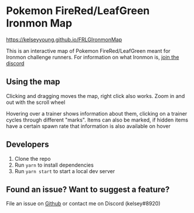 # Pokemon FireRed/LeafGreen Ironmon Map

https://kelseyyoung.github.io/FRLGIronmonMap

This is an interactive map of Pokemon FireRed/LeafGreen meant for Ironmon challenge runners. For information on what Ironmon is, [join the discord](https://discord.gg/QEEsmNUX)

## Using the map

Clicking and dragging moves the map, right click also works. Zoom in and out with the scroll wheel

Hovering over a trainer shows information about them, clicking on a trainer cycles through different "marks". Items can also be marked, if hidden items have a certain spawn rate that information is also available on hover

## Developers

1. Clone the repo
2. Run `yarn` to install dependencies
3. Run `yarn start` to start a local dev server

## Found an issue? Want to suggest a feature?

File an issue on [Github](https://github.com/kelseyyoung/FRLGIronmonMap/issues) or contact me on Discord (kelsey#8920)
